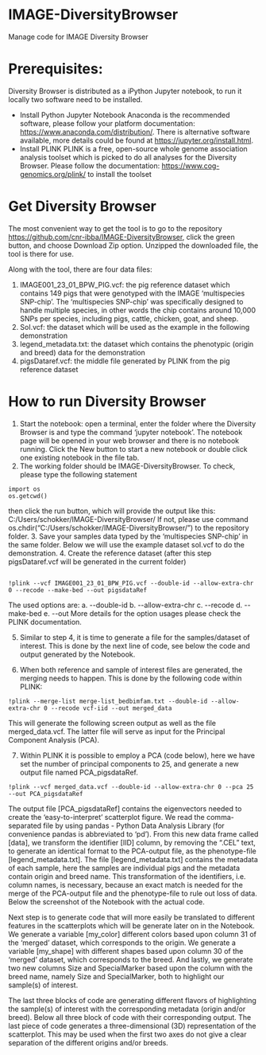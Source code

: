 # IMAGE-DiversityBrowser
Manage code for IMAGE Diversity Browser

# Prerequisites:
Diversity Browser is distributed as a iPython Jupyter notebook, to run it locally two software need to be installed.
* Install Python Jupyter Notebook
Anaconda is the recommended software, please follow your platform documentation: https://www.anaconda.com/distribution/. There is alternative software available, more details could be found at https://jupyter.org/install.html.
* Install PLINK
PLINK is a free, open-source whole genome association analysis toolset which is picked to do all analyses for the Diversity Browser. Please follow the documentation: https://www.cog-genomics.org/plink/ to install the toolset
# Get Diversity Browser
The most convenient way to get the tool is to go to the repository https://github.com/cnr-ibba/IMAGE-DiversityBrowser, click the green button, and choose Download Zip option. Unzipped the downloaded file, the tool is there for use.

Along with the tool, there are four data files:
1. IMAGE001_23_01_BPW_PIG.vcf: the pig reference dataset which contains 149 pigs that were genotyped with the IMAGE ‘multispecies SNP-chip’. The ‘multispecies SNP-chip’ was specifically designed to handle multiple species, in other words the chip contains around 10,000 SNPs per species, including pigs, cattle, chicken, goat, and sheep.
2. SoI.vcf: the dataset which will be used as the example in the following demonstration
3. legend_metadata.txt: the dataset which contains the phenotypic (origin and breed) data for the demonstration
4. pigsDataref.vcf: the middle file generated by PLINK from the pig reference dataset

# How to run Diversity Browser
1. Start the notebook: open a terminal, enter the folder where the Diversity Browser is and type the command ‘jupyter notebook’. The notebook page will be opened in your web browser and there is no notebook running. Click the New button to start a new notebook or double click one existing notebook in the file tab.
2. The working folder should be IMAGE-DiversityBrowser. To check, please type the following statement
<pre><code>import os
os.getcwd()</code></pre>
then click the run button, which will provide the output like this: C:/Users/schokker/IMAGE-DiversityBrowser/
If not, please use command os.chdir(“C:/Users/schokker/IMAGE-DiversityBrowser/”) to the repository folder.
3. Save your samples data typed by the ‘multispecies SNP-chip’ in the same folder. Below we will use the example dataset soI.vcf to do the demonstration.
4. Create the reference dataset (after this step pigsDataref.vcf will be generated in the current folder)
<pre><code>
!plink --vcf IMAGE001_23_01_BPW_PIG.vcf --double-id --allow-extra-chr 0 --recode --make-bed --out pigsdataRef 
</code></pre>
The used options are:
a.	--double-id 
b.	--allow-extra-chr
c.	--recode
d.	--make-bed
e.	--out
More details for the option usages please check the PLINK documentation.

5. Similar to step 4, it is time to generate a file for the samples/dataset of interest. This is done by the next line of code, see below the code and output generated by the Notebook.
 
6. When both reference and sample of interest files are generated, the merging needs to happen. 
This is done by the following code within PLINK:
<pre><code>!plink --merge-list merge-list_bedbimfam.txt --double-id --allow-extra-chr 0 --recode vcf-iid --out merged_data</code></pre>
This will generate the following screen output as well as the file merged_data.vcf. 
The latter file will serve as input for the Principal Component Analysis (PCA).

7. Within PLINK it is possible to employ a PCA (code below), here we have set the number of principal components to 25, and generate a new output file named PCA_pigsdataRef.
<pre><code>!plink --vcf merged_data.vcf --double-id --allow-extra-chr 0 --pca 25 --out PCA_pigsdataRef</code></pre>
The output file [PCA_pigsdataRef] contains the eigenvectors needed to create the ‘easy-to-interpret’ scatterplot figure.
We read the comma-separated file by using pandas - Python Data Analysis Library (for convenience pandas is abbreviated to ‘pd’). From this new data frame called [data], we transform the identifier [IID] column, by removing the “.CEL” text, to generate an identical format to the PCA-output file, as the phenotype-file [legend_metadata.txt]. The file [legend_metadata.txt] contains the metadata of each sample, here the samples are individual pigs and the metadata contain origin and breed name. This transformation of the identifiers, i.e. column names, is necessary, because an exact match is needed for the merge of the PCA-output file and the phenotype-file to rule out loss of data. Below the screenshot of the Notebook with the actual code.
 
Next step is to generate code that will more easily be translated to different features in the scatterplots which will be generate later on in the Notebook. We generate a variable [my_color] different colors based upon column 31 of the ‘merged’ dataset, which corresponds to the origin. We generate a variable [my_shape] with different shapes based upon column 30 of the ‘merged’ dataset, which corresponds to the breed. And lastly, we generate two new columns Size and SpecialMarker based upon the column with the breed name, namely Size and SpecialMarker, both to highlight our sample(s) of interest.
 
The last three blocks of code are generating different flavors of highlighting the sample(s) of interest with the corresponding metadata (origin and/or breed). Below all three block of code with their corresponding output.
The last piece of code generates a three-dimensional (3D) representation of the scatterplot. This may be used when the first two axes do not give a clear separation of the different origins and/or breeds.
